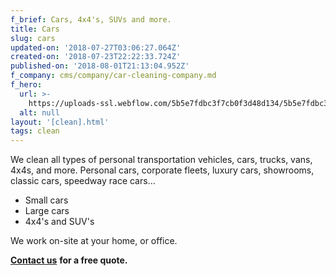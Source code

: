 ```yaml
---
f_brief: Cars, 4x4's, SUVs and more.
title: Cars
slug: cars
updated-on: '2018-07-27T03:06:27.064Z'
created-on: '2018-07-23T22:22:33.724Z'
published-on: '2018-08-01T21:13:04.952Z'
f_company: cms/company/car-cleaning-company.md
f_hero:
  url: >-
    https://uploads-ssl.webflow.com/5b5e7fdbc3f7cb0f3d48d134/5b5e7fdbc3f7cbabb248d3eb_Cars0659NinaG.jpg
  alt: null
layout: '[clean].html'
tags: clean
---
```


We clean all types of personal transportation vehicles, cars, trucks, vans, 4x4s, and more. Personal cars, corporate fleets, luxury cars, showrooms, classic cars, speedway race cars...

*   Small cars
*   Large cars
*   4x4's and SUV's

We work on-site at your home, or office.

[**Contact us**](/contact) **for a free quote.**
